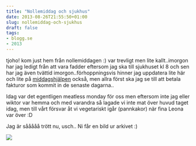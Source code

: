 ```yaml
---
title: "Nollemiddag och sjukhus"
date: 2013-08-26T21:55:50+01:00
slug: nollemiddag-och-sjukhus
draft: false
tags:
- blogg.se
- 2013
---
```

tjoho! kom just hem från nollemiddagen :) var trevligt men lite kallt..imorgon har jag ledigt från att vara fadder eftersom jag ska till sjukhuset kl 8 och sen har jag även tvättid imorgon..förhoppningsvis hinner jag uppdatera lite här och lite på [middagshjälpen](http://www.middagshjalpen.se) också, men allra först ska jag se till att betala fakturor som kommit in de senaste dagarna..  
  
Idag var det egentligen meatless monday för oss men eftersom inte jag eller wiktor var hemma och med varandra så lagade vi inte mat över huvud taget idag, men till vårt försvar åt vi vegetariskt igår (pannkakor) när fina Leona var över :D  
  
Jag är sååååå trött nu, usch.. Ni får en bild ur arkivet :)  
  

![](/assets/images/blogg.se/pissedddd_521bb2bcddf2b369e1f34d30.jpg)